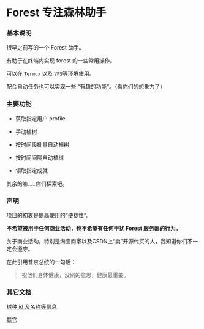 # Forest 专注森林助手

### 基本说明

很早之前写的一个 Forest 助手。

有助于在终端内实现 forest 的一些常用操作。

可以在 `Termux` 以及 `VPS`等环境使用。

配合自动任务也可以实现一些 “有趣的功能”。（看你们的想象力了）

### 主要功能

- 获取指定用户 profile

- 手动植树

- 按时间段批量自动植树

- 按时间间隔自动植树

- 领取指定成就

其余的嘛.....你们探索吧。

### 声明

项目的初衷是提高使用的“便捷性”。

**不希望被用于任何商业活动，也不希望有任何干扰 Forest 服务器的行为。**

关于商业活动，特别是淘宝商家以及CSDN上“卖”开源代买的人，我知道你们不一定会遵守。

在此引用普京总统的一句话：

> 祝他们身体健康，没别的意思，健康最重要。

### 其它文档

[树种 id 及名称等信息](docs/tree_type_id.md)

[其它](docs/other.md)
